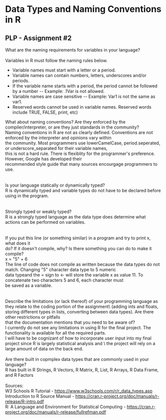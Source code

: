 # Data Types and Naming Conventions in R
## PLP - Assignment #2

What are the naming requirements for variables in your language?\
\
Variables in R must follow the naming rules below.
- Variable names must start with a letter or a period.
- Variable names can contain numbers, letters, underscores and/or periods.
- If the variable name starts with a period, the period cannot be followed by a number -- Example: .1Var is not allowed.
- Variable names are case sensitive -- Example: Var1 is not the same as var1.
- Reserved words cannot be used in variable names. Reserved words include TRUE, FALSE, print, etc)

What about naming conventions? Are they enforced by the compiler/interpreter, or are they just standards in the community?\
Naming conventions in R are not as clearly defined. Conventions are not enforced by the interpreter and opinions vary within \
the community. Most programmers use lowerCamelCase, period.seperated, or underscore_separated for their variable names, \
this is not a hard rule. There is flexiblity for the programmer's preference. However, Google has developed their\
recommended style guide that many sources encourgage programmers to use.\
\
\
Is your language statically or dynamically typed? \
R is dynamically typed and variable types do not have to be declared before using in the program. \
\
\
Strongly typed or weakly typed? \
R is a strongly typed language as the data type does determine what actions can be performed on variables.\
\
\
If you put this line (or something similar) in a program and try to print x, what does it\
do? If it doesn't compile, why? Is there something you can do to make it compile?\
x = "5" + 6\
The line of code does not compile as written because the data types do not match. Changing "5" character data type to 5 numeric \
data typeand the = sign to <- will store the variable x as value 11. To concatenate two characters 5 and 6, each character must \
be saved as a variable. \
\
\
Describe the limitations (or lack thereof) of your programming language as they relate to the coding portion of the assignment\ 
(adding ints and floats, storing different types in lists, converting between data types). Are there other restrictions or pitfalls\
that the documentation mentions that you need to be aware of?\
I currently do not see any limitations in using R for the final project. The functionality is available for all the required parts.\
I will have to be cognizant of how to incorporate user input into my final project since R is largely statistical analysis and \ 
the project will rely on a large amount of data on the back end.
\
\
Are there built in copmplex data types that are commonly used in your language? \
R has built in R Strings, R Vectors, R Matrix, R, List, R Arrays, R Data Frame, and R Factors
\
\
Sources: \
W3 Schools R Tutorial - https://www.w3schools.com/r/r_data_types.asp \
Introduction to R Source Manual - https://cran.r-project.org/doc/manuals/r-release/R-intro.pdf \
R: A Language and Environment for Statistical Computing - https://cran.r-project.org/doc/manuals/r-release/fullrefman.pdf


